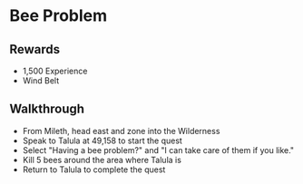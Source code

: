 # Bee Problem

## Rewards

- 1,500 Experience
- Wind Belt

## Walkthrough

- From Mileth, head east and zone into the Wilderness
- Speak to Talula at 49,158 to start the quest
- Select "Having a bee problem?" and "I can take care of them if you like."
- Kill 5 bees around the area where Talula is
- Return to Talula to complete the quest
